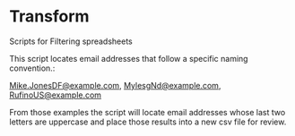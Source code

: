 # Transform
Scripts for Filtering spreadsheets

This script locates email addresses that follow a specific naming convention.:
   
   Mike.JonesDF@example.com, 
   MylesgNd@example.com, 
   RufinoUS@example.com

From those examples the script will locate email addresses whose last two letters are uppercase and place those results into a new csv file for review.
